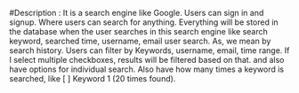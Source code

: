 #Description : 
 It is a search engine like Google. Users can sign in and signup. Where users can search for anything. Everything will be stored in the database when the user searches in this search engine like search keyword, searched time, username, email user search. As, we mean by search history. Users can filter by Keywords, username, email, time range. If I select multiple checkboxes, results will be filtered based on that. and also have options for individual search. Also have how many times a keyword is searched, like [ ] Keyword 1 (20 times found).
